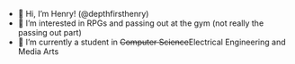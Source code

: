 - 👋 Hi, I’m Henry! (@depthfirsthenry)
- 👀 I’m interested in RPGs and passing out at the gym (not really the passing out part)
- 🌱 I’m currently a student in ~~Computer Science~~Electrical Engineering and Media Arts

<!---
depth-first-henry/depth-first-henry is a ✨ special ✨ repository because its `README.md` (this file) appears on your GitHub profile.
You can click the Preview link to take a look at your changes.
--->
